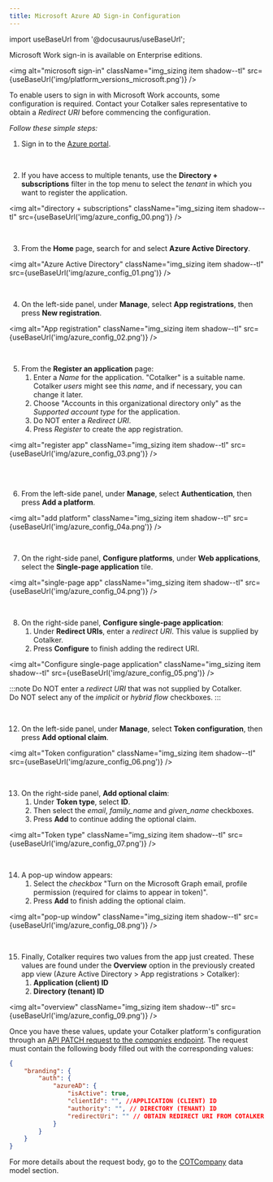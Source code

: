 ```yaml
---
title: Microsoft Azure AD Sign-in Configuration
--- 
```


import useBaseUrl from '@docusaurus/useBaseUrl'; 

Microsoft Work sign-in is available on Enterprise editions.

<img alt="microsoft sign-in" className="img_sizing item shadow--tl" src={useBaseUrl('img/platform_versions_microsoft.png')} />
<br/>

To enable users to sign in with Microsoft Work accounts, some configuration is required. Contact your Cotalker sales representative to obtain a _Redirect URI_ before commencing the configuration.

_Follow these simple steps:_

<div className="alert alert--secondary">

1. Sign in to the [Azure portal](https://portal.azure.com).

</div>
<br/>

<div className="alert alert--secondary">

2. If you have access to multiple tenants, use the **Directory + subscriptions** filter in the top menu to select the _tenant_ in which you want to register the application.

<img alt="directory + subscriptions" className="img_sizing item shadow--tl" src={useBaseUrl('img/azure_config_00.png')} />
<br/>

</div>
<br/>

<div className="alert alert--secondary">

3. From the **Home** page, search for and select **Azure Active Directory**.

<img alt="Azure Active Directory" className="img_sizing item shadow--tl" src={useBaseUrl('img/azure_config_01.png')} />
<br/>

</div>
<br/>

<div className="alert alert--secondary">

4. On the left-side panel, under **Manage**, select **App registrations**, then press **New registration**.

<img alt="App registration" className="img_sizing item shadow--tl" src={useBaseUrl('img/azure_config_02.png')} />
<br/>

</div>
<br/>

<div className="alert alert--secondary">

5. From the **Register an application** page:
    1. Enter a _Name_ for the application. "Cotalker" is a suitable name. Cotalker _users_ might see this _name_, and if necessary, you can change it later.  
    2. Choose "Accounts in this organizational directory only" as the _Supported account type_ for the application. 
    3. Do NOT enter a _Redirect URI_.  
    4. Press _Register_ to create the app registration.

<img alt="register app" className="img_sizing item shadow--tl" src={useBaseUrl('img/azure_config_03.png')} />
<br/>

<br/>

</div>
<br/>

<div className="alert alert--secondary">

6. From the left-side panel, under **Manage**, select **Authentication**, then press **Add a platform**.

<img alt="add platform" className="img_sizing item shadow--tl" src={useBaseUrl('img/azure_config_04a.png')} />
<br/>

</div>
<br/>

<div className="alert alert--secondary">

7. On the right-side panel, **Configure platforms**, under **Web applications**, select the **Single-page application** tile.

<img alt="single-page app" className="img_sizing item shadow--tl" src={useBaseUrl('img/azure_config_04.png')} />
<br/>

</div>
<br/>

<div className="alert alert--secondary">

8. On the right-side panel, **Configure single-page application**:
    1. Under **Redirect URIs**, enter a _redirect URI_. This value is supplied by Cotalker.
    2. Press **Configure** to finish adding the redirect URI.
    
<img alt="Configure single-page application" className="img_sizing item shadow--tl" src={useBaseUrl('img/azure_config_05.png')} />
<br/>

:::note
Do NOT enter a _redirect URI_ that was not supplied by Cotalker.  
Do NOT select any of the _implicit_ or _hybrid flow_ checkboxes.
:::

</div>
<br/>

<div className="alert alert--secondary">

12. On the left-side panel, under **Manage**, select **Token configuration**, then press **Add optional claim**.

<img alt="Token configuration" className="img_sizing item shadow--tl" src={useBaseUrl('img/azure_config_06.png')} />
<br/>

</div>
<br/>

<div className="alert alert--secondary">

13. On the right-side panel, **Add optional claim**:
    1. Under **Token type**, select **ID**. 
    2. Then select the _email_, _family\_name_ and _given\_name_ checkboxes.
    3. Press **Add** to continue adding the optional claim.

<img alt="Token type" className="img_sizing item shadow--tl" src={useBaseUrl('img/azure_config_07.png')} />
<br/>

</div>
<br/>

<div className="alert alert--secondary">

14. A pop-up window appears:
    1. Select the _checkbox_ "Turn on the Microsoft Graph email, profile permission (required for claims to appear in token)".
    2. Press **Add** to finish adding the optional claim.

<img alt="pop-up window" className="img_sizing item shadow--tl" src={useBaseUrl('img/azure_config_08.png')} />
<br/>

</div>
<br/>

<div className="alert alert--secondary">

15. Finally, Cotalker requires two values from the app just created. These values are found under the **Overview** option in the previously created app view (Azure Active Directory > App registrations > Cotalker): 
    1. **Application (client) ID**
    2. **Directory (tenant) ID**

<img alt="overview" className="img_sizing item shadow--tl" src={useBaseUrl('img/azure_config_09.png')} />
<br/>

Once you have these values, update your Cotalker platform's configuration through an [API PATCH request to the _companies_ endpoint](/docs/documentation/api/company#patch-company). The request must contain the following body filled out with the corresponding values: 

```json
{
    "branding": {
        "auth": {
            "azureAD": {
                "isActive": true,
                "clientId": "", //APPLICATION (CLIENT) ID
                "authority": "", // DIRECTORY (TENANT) ID
                "redirectUri": "" // OBTAIN REDIRECT URI FROM COTALKER STAFF.
            }
        }
    }
}
```

For more details about the request body, go to the [COTCompany](/docs/documentation/models/company/model_company) data model section.


</div>
<br/>


